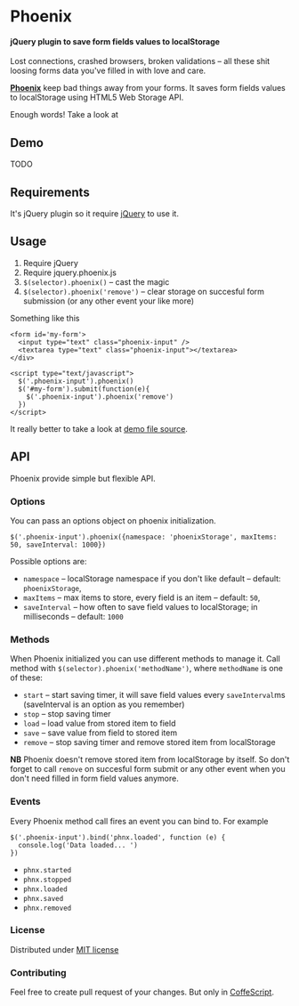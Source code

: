 # Phoenix
#### jQuery plugin to save form fields values to localStorage

Lost connections, crashed browsers, broken validations – all these shit loosing
forms data you've filled in with love and care.

**[Phoenix](https://github.com/kugaevsky/jquery-phoenix/)** keep bad things away from your forms. It saves form fields values
to localStorage using HTML5 Web Storage API.

Enough words! Take a look at

## Demo

TODO

## Requirements

It's jQuery plugin so it require [jQuery](http://jquery.com/) to use it.

## Usage

1. Require jQuery
2. Require jquery.phoenix.js
3. `$(selector).phoenix()` – cast the magic
4. `$(selector).phoenix('remove')` – clear storage on succesful form submission
(or any other event your like more)

Something like this

    <form id='my-form'>
      <input type="text" class="phoenix-input" />
      <textarea type="text" class="phoenix-input"></textarea>
    </div>

    <script type="text/javascript">
      $('.phoenix-input').phoenix()
      $('#my-form').submit(function(e){
        $('.phoenix-input').phoenix('remove')
      })
    </script>


It really better to take a look at [demo file source](https://github.com/kugaevsky/jquery-phoenix/blob/master/demo.html).

## API

Phoenix provide simple but flexible API.

### Options

You can pass an options object on phoenix initialization.

`$('.phoenix-input').phoenix({namespace: 'phoenixStorage', maxItems: 50, saveInterval: 1000})`

Possible options are:

* `namespace` – localStorage namespace if you don't like default – default: `phoenixStorage`,
* `maxItems` – max items to store, every field is an item – default: `50`,
* `saveInterval` – how often to save field values to localStorage; in milliseconds – default: `1000`

### Methods

When Phoenix initialized you can use different methods to manage it.
Call method with `$(selector).phoenix('methodName')`, where `methodName` is one of these:

* `start` – start saving timer, it will save field values every `saveInterval`ms (saveInterval is an option as you remember)
* `stop` – stop saving timer
* `load` – load value from stored item to field
* `save` – save value from field to stored item
* `remove` – stop saving timer and remove stored item from localStorage

**NB** Phoenix doesn't remove stored item from localStorage by itself. So don't forget to call `remove` on succesful form submit or any other event when you don't need filled in form field values anymore.

### Events

Every Phoenix method call fires an event you can bind to.
For example

    $('.phoenix-input').bind('phnx.loaded', function (e) {
      console.log('Data loaded... ')
    })

* `phnx.started`
* `phnx.stopped`
* `phnx.loaded`
* `phnx.saved `
* `phnx.removed`

### License

Distributed under [MIT license](https://github.com/kugaevsky/jquery-phoenix/blob/master/LICENSE.md)

### Contributing

Feel free to create pull request of your changes. But only in [CoffeScript](http://jashkenas.github.io/coffee-script/).
